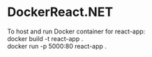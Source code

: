 # DockerReact.NET

To host and run Docker container for react-app:<br />
docker build -t react-app .<br />
docker run -p 5000:80 react-app .
